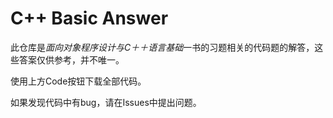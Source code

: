 # C++ Basic Answer

此仓库是*面向对象程序设计与C＋＋语言基础*一书的习题相关的代码题的解答，这些答案仅供参考，并不唯一。

使用上方Code按钮下载全部代码。

如果发现代码中有bug，请在Issues中提出问题。